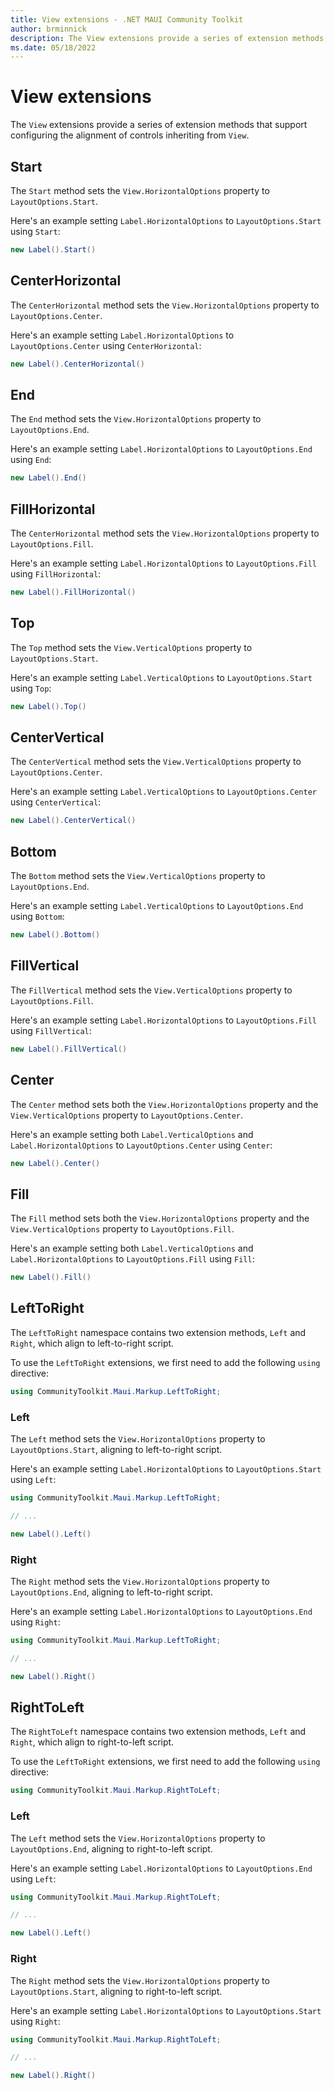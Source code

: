 ```yaml
---
title: View extensions - .NET MAUI Community Toolkit
author: brminnick
description: The View extensions provide a series of extension methods that support configuring the alignment of controls inheriting from View
ms.date: 05/18/2022
---
```


# View extensions

The `View` extensions provide a series of extension methods that support configuring the alignment of controls inheriting from `View`.

## Start

The `Start` method sets the `View.HorizontalOptions` property to `LayoutOptions.Start`.

Here's an example setting `Label.HorizontalOptions` to `LayoutOptions.Start` using `Start`:

```cs
new Label().Start()
```

## CenterHorizontal

The `CenterHorizontal` method sets the `View.HorizontalOptions` property to `LayoutOptions.Center`.

Here's an example setting `Label.HorizontalOptions` to `LayoutOptions.Center` using `CenterHorizontal`:

```cs
new Label().CenterHorizontal()
```

## End

The `End` method sets the `View.HorizontalOptions` property to `LayoutOptions.End`.

Here's an example setting `Label.HorizontalOptions` to `LayoutOptions.End` using `End`:

```cs
new Label().End()
```

## FillHorizontal

The `CenterHorizontal` method sets the `View.HorizontalOptions` property to `LayoutOptions.Fill`.

Here's an example setting `Label.HorizontalOptions` to `LayoutOptions.Fill` using `FillHorizontal`:

```cs
new Label().FillHorizontal()
```

## Top

The `Top` method sets the `View.VerticalOptions` property to `LayoutOptions.Start`.

Here's an example setting `Label.VerticalOptions` to `LayoutOptions.Start` using `Top`:

```cs
new Label().Top()
```

## CenterVertical

The `CenterVertical` method sets the `View.VerticalOptions` property to `LayoutOptions.Center`.

Here's an example setting `Label.VerticalOptions` to `LayoutOptions.Center` using `CenterVertical`:

```cs
new Label().CenterVertical()
```

## Bottom

The `Bottom` method sets the `View.VerticalOptions` property to `LayoutOptions.End`.

Here's an example setting `Label.VerticalOptions` to `LayoutOptions.End` using `Bottom`:

```cs
new Label().Bottom()
```

## FillVertical

The `FillVertical` method sets the `View.VerticalOptions` property to `LayoutOptions.Fill`.

Here's an example setting `Label.HorizontalOptions` to `LayoutOptions.Fill` using `FillVertical`:

```cs
new Label().FillVertical()
```

## Center

The `Center` method sets both the `View.HorizontalOptions` property and the `View.VerticalOptions` property to `LayoutOptions.Center`.

Here's an example setting both `Label.VerticalOptions` and `Label.HorizontalOptions` to `LayoutOptions.Center` using `Center`:

```cs
new Label().Center()
```

## Fill

The `Fill` method sets both the `View.HorizontalOptions` property and the `View.VerticalOptions` property to `LayoutOptions.Fill`.

Here's an example setting both `Label.VerticalOptions` and `Label.HorizontalOptions` to `LayoutOptions.Fill` using `Fill`:

```cs
new Label().Fill()
```

## LeftToRight

The `LeftToRight` namespace contains two extension methods, `Left` and `Right`, which align to left-to-right script.

To use the `LeftToRight` extensions, we first need to add the following `using` directive:

```cs
using CommunityToolkit.Maui.Markup.LeftToRight;
```

### Left

The `Left` method sets the `View.HorizontalOptions` property to `LayoutOptions.Start`, aligning to left-to-right script.

Here's an example setting `Label.HorizontalOptions` to `LayoutOptions.Start` using `Left`:

```cs
using CommunityToolkit.Maui.Markup.LeftToRight;

// ...

new Label().Left()
```

### Right

The `Right` method sets the `View.HorizontalOptions` property to `LayoutOptions.End`, aligning to left-to-right script.

Here's an example setting `Label.HorizontalOptions` to `LayoutOptions.End` using `Right`:

```cs
using CommunityToolkit.Maui.Markup.LeftToRight;

// ...

new Label().Right()
```

## RightToLeft

The `RightToLeft` namespace contains two extension methods, `Left` and `Right`, which align to right-to-left script.

To use the `LeftToRight` extensions, we first need to add the following `using` directive:

```cs
using CommunityToolkit.Maui.Markup.RightToLeft;
```

### Left

The `Left` method sets the `View.HorizontalOptions` property to `LayoutOptions.End`, aligning to right-to-left script.

Here's an example setting `Label.HorizontalOptions` to `LayoutOptions.End` using `Left`:

```cs
using CommunityToolkit.Maui.Markup.RightToLeft;

// ...

new Label().Left()
```

### Right

The `Right` method sets the `View.HorizontalOptions` property to `LayoutOptions.Start`, aligning to right-to-left script.

Here's an example setting `Label.HorizontalOptions` to `LayoutOptions.Start` using `Right`:

```cs
using CommunityToolkit.Maui.Markup.RightToLeft;

// ...

new Label().Right()
```
